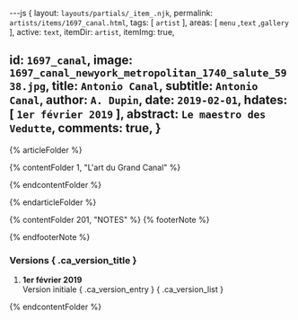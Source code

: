 ---js
{
  layout:    `layouts/partials/_item_.njk`,
  permalink: `artists/items/1697_canal.html`,
  tags:      [ `artist` ],
  areas:     [ `menu` ,`text` ,`gallery` ],
  active:    `text`,
  itemDir:   `artist`,
  itemImg:   true,
  
  id:        `1697_canal`,
  image:     `1697_canal_newyork_metropolitan_1740_salute_5938.jpg`,
  title:     `Antonio Canal`,
  subtitle:  `Antonio Canal`,
  author:    `A. Dupin`,
  date:      `2019-02-01`,
  hdates:    [ `1er février 2019` ],
  abstract:  `Le maestro des Vedutte`,
  comments:  true,
}
---
[comment]: # (======== Article ========)

{% articleFolder %}

{% contentFolder 1, "L'art du Grand Canal" %}

{% endcontentFolder %}

{% endarticleFolder %}

[comment]: # (======== Footnotes ========)

{% contentFolder 201, "NOTES" %}
{% footerNote %}


{% endfooterNote %}

[comment]: # (======== Historique ========)

### Versions { .ca_version_title }

1. **1er février 2019**  
  Version initiale { .ca_version_entry }
{ .ca_version_list }

{% endcontentFolder %}
